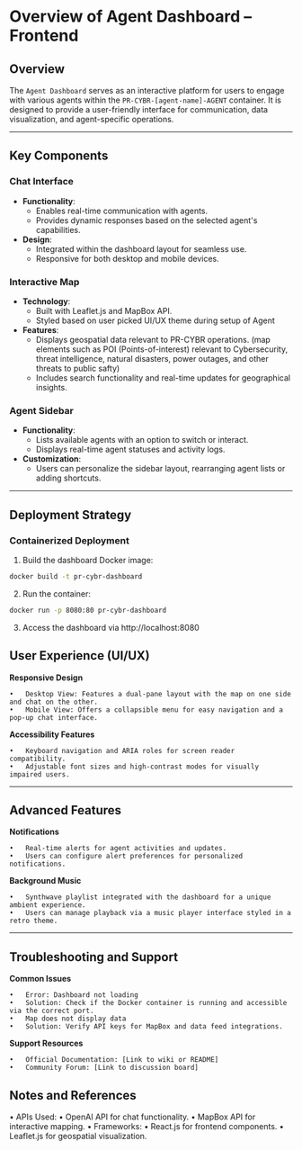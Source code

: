 <!-- 
Key Objectives for this Document:
1. Outline the purpose and functionality of the Agent Dashboard.
2. Define the core components of the dashboard, including its UI/UX, integrations, and interactivity.
3. Provide a framework for deploying and maintaining the frontend dashboard effectively.
-->

# Overview of Agent Dashboard – Frontend

## Overview

The `Agent Dashboard` serves as an interactive platform for users to engage with various agents within the `PR-CYBR-[agent-name]-AGENT` container. It is designed to provide a user-friendly interface for communication, data visualization, and agent-specific operations.

---

## Key Components

<!-- 
Key Points to highlight about Key Components:
1. Highlight the major components of the dashboard, including chat interface, interactive map, and agent sidebar.
2. Detail their specific functionalities and how they contribute to the user experience.
3. Provide technical insights into implementation details, such as libraries or frameworks used.
-->

### Chat Interface
- **Functionality**:
  - Enables real-time communication with agents.
  - Provides dynamic responses based on the selected agent's capabilities.
- **Design**:
  - Integrated within the dashboard layout for seamless use.
  - Responsive for both desktop and mobile devices.

### Interactive Map
- **Technology**:
  - Built with Leaflet.js and MapBox API.
  - Styled based on user picked UI/UX theme during setup of Agent
- **Features**:
  - Displays geospatial data relevant to PR-CYBR operations. (map elements such as POI (Points-of-interest) relevant to Cybersecurity, threat intelligence, natural disasters, power outages, and other threats to public safty)
  - Includes search functionality and real-time updates for geographical insights.

### Agent Sidebar
- **Functionality**:
  - Lists available agents with an option to switch or interact.
  - Displays real-time agent statuses and activity logs.
- **Customization**:
  - Users can personalize the sidebar layout, rearranging agent lists or adding shortcuts.

---

## Deployment Strategy

<!-- 
Key Points to highlight for Deployment Strategy:
1. Provide clear deployment steps for the frontend dashboard.
2. Include containerized deployment instructions for Docker environments.
3. Ensure compatibility and scalability in deployment methods.
-->

### Containerized Deployment
1. Build the dashboard Docker image:
```bash
docker build -t pr-cybr-dashboard 
```
2. Run the container:
```bash
docker run -p 8080:80 pr-cybr-dashboard
```
3. Access the dashboard via http://localhost:8080

## User Experience (UI/UX)

<!-- 
Key Points for User Experience (UI/UX):
1. Dashboard should be responsive and seemless regardless of view from computer or mobile
2. The theme that the user picked during the installation / setup phase, should be the theme that is applied and used for the Agent's Dashboard UI/UX
3. There should be clear instructions and an option to change theme that the user can user / find , and apply at any time. (requires container restart)
-->

**Responsive Design**

	•	Desktop View: Features a dual-pane layout with the map on one side and chat on the other.
	•	Mobile View: Offers a collapsible menu for easy navigation and a pop-up chat interface.

**Accessibility Features**

	•	Keyboard navigation and ARIA roles for screen reader compatibility.
	•	Adjustable font sizes and high-contrast modes for visually impaired users.

---

## Advanced Features

<!-- 
Key Points for Advanced Features:
1. Music should be loaded and autoplayed as soon as the Dashboard is loaded
2. Ability to chat to discord text channel 
3. Ability to chat in slack text channel
4. TAK Mission Package Builder Page / Popup  (allows for export)
5. Threat Intel Feed: Page with RSS Feed
-->

**Notifications**

	•	Real-time alerts for agent activities and updates.
	•	Users can configure alert preferences for personalized notifications.

**Background Music**

	•	Synthwave playlist integrated with the dashboard for a unique ambient experience.
	•	Users can manage playback via a music player interface styled in a retro theme.

---

## Troubleshooting and Support

<!-- 
Key Points for Troubleshooting and Support:
1. Provide a list of common issues users might face and their solutions.
2. Include links to relevant support resources or documentation. (such as Agent specific links)
3. Ensure this section empowers users to resolve minor problems independently. (reference Wiki and Discussion Board)
-->

**Common Issues**

	•	Error: Dashboard not loading
	•	Solution: Check if the Docker container is running and accessible via the correct port.
	•	Map does not display data
	•	Solution: Verify API keys for MapBox and data feed integrations.

**Support Resources**

	•	Official Documentation: [Link to wiki or README]
	•	Community Forum: [Link to discussion board]

## Notes and References

<!-- 
Key Points for Notes and References:
1. Include links to related documentation or external libraries used. (agent specific)
2. Provide references for APIs and tools integrated into the dashboard.
3. Document best practices for extending or maintaining the dashboard. (mention steps to apply changes to docker container and re-deploy)
-->

•	APIs Used:
	•	OpenAI API for chat functionality.
	•	MapBox API for interactive mapping.
•	Frameworks:
	•	React.js for frontend components.
	•	Leaflet.js for geospatial visualization.